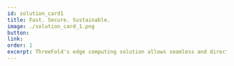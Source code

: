 ```yaml
---
id: solution_card1
title: Fast. Secure. Sustainable.
image: ./solution_card_1.png
button: 
link: 
order: 1
excerpt: ThreeFold's edge computing solution allows seamless and direct data transportation that guarantees data ownership and access at warp speed in a completely end-to-end encrypted environment.
---
```



